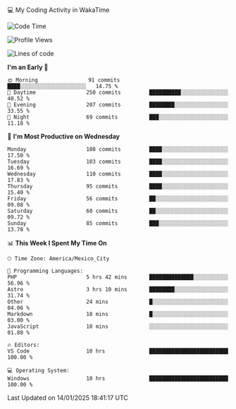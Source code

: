 💻 My Coding Activity in WakaTime
<!--START_SECTION:waka-->
![Code Time](http://img.shields.io/badge/Code%20Time-178%20hrs%2026%20mins-blue)

![Profile Views](http://img.shields.io/badge/Profile%20Views-0-blue)

![Lines of code](https://img.shields.io/badge/From%20Hello%20World%20I%27ve%20Written-1.8%20million%20lines%20of%20code-blue)

**I'm an Early 🐤** 

```text
🌞 Morning                91 commits          ████░░░░░░░░░░░░░░░░░░░░░   14.75 % 
🌆 Daytime                250 commits         ██████████░░░░░░░░░░░░░░░   40.52 % 
🌃 Evening                207 commits         ████████░░░░░░░░░░░░░░░░░   33.55 % 
🌙 Night                  69 commits          ███░░░░░░░░░░░░░░░░░░░░░░   11.18 % 
```
📅 **I'm Most Productive on Wednesday** 

```text
Monday                   108 commits         ████░░░░░░░░░░░░░░░░░░░░░   17.50 % 
Tuesday                  103 commits         ████░░░░░░░░░░░░░░░░░░░░░   16.69 % 
Wednesday                110 commits         ████░░░░░░░░░░░░░░░░░░░░░   17.83 % 
Thursday                 95 commits          ████░░░░░░░░░░░░░░░░░░░░░   15.40 % 
Friday                   56 commits          ██░░░░░░░░░░░░░░░░░░░░░░░   09.08 % 
Saturday                 60 commits          ██░░░░░░░░░░░░░░░░░░░░░░░   09.72 % 
Sunday                   85 commits          ███░░░░░░░░░░░░░░░░░░░░░░   13.78 % 
```


📊 **This Week I Spent My Time On** 

```text
🕑︎ Time Zone: America/Mexico_City

💬 Programming Languages: 
PHP                      5 hrs 42 mins       ██████████████░░░░░░░░░░░   56.96 % 
Astro                    3 hrs 10 mins       ████████░░░░░░░░░░░░░░░░░   31.74 % 
Other                    24 mins             █░░░░░░░░░░░░░░░░░░░░░░░░   04.06 % 
Markdown                 18 mins             █░░░░░░░░░░░░░░░░░░░░░░░░   03.00 % 
JavaScript               10 mins             ░░░░░░░░░░░░░░░░░░░░░░░░░   01.80 % 

🔥 Editors: 
VS Code                  10 hrs              █████████████████████████   100.00 % 

💻 Operating System: 
Windows                  10 hrs              █████████████████████████   100.00 % 
```


 Last Updated on 14/01/2025 18:41:17 UTC
<!--END_SECTION:waka-->
